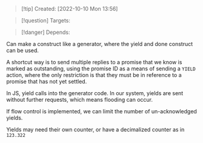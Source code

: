 >[!tip] Created: [2022-10-10 Mon 13:56]

>[!question] Targets: 

>[!danger] Depends: 

Can make a construct like a generator, where the yield and done construct can be used.

A shortcut way is to send multiple replies to a promise that we know is marked as outstanding, using the promise ID as a means of sending a `YIELD` action, where the only restriction is that they must be in reference to a promise that has not yet settled.

In JS, yield calls into the generator code.  In our system, yields are sent without further requests, which means flooding can occur.

If flow control is implemented, we can limit the number of un-acknowledged yields.

Yields may need their own counter, or have a decimalized counter as in `123.322`